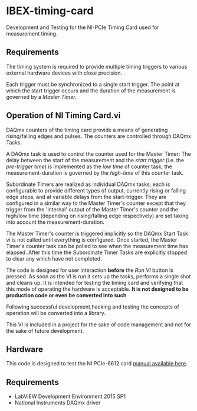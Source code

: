 # IBEX-timing-card
Development and Testing for the NI-PCIe Timing Card used for measurement timing.

## Requirements
The timing system is required to provide multiple timing triggers to various external hardware devices with close precision.

Each trigger must be synchronized to a single start trigger. The point at which the start trigger occurs and the duration of the measurement is governed by a *Master Timer*.

## Operation of NI Timing Card.vi
DAQmx counters of the timing card provide a means of generating rising/falling edges and pulses. The counters are controlled through DAQmx Tasks.

A DAQmx task is used to control the counter used for the Master Timer: The delay between the start of the measurement and the *start trigger* (i.e. the *pre-trigger time*) is implemented as the *low time* of counter task; the measurement-duration is governed by the *high-time* of this counter task.

Subordinate Timers are realized as individual DAQmx tasks; each is configurable to provide different types of output, currently rising or falling edge steps, and at variable delays from the start-trigger. They are configured in a similar way to the Master Timer's counter except that they trigger from the 'internal' output of the Master Timer's counter and the high/low time (depending on rising/falling edge respectively) are set taking into account the measurement-duration.

The Master Timer's counter is triggered implicitly so the DAQmx Start Task vi is not called until everything is configured. Once started, the Master Timer's counter task can be polled to see when the measurement time has elapsed. After this time the Subordinate Timer Tasks are explicitly stopped to clear any which have not completed.

The code is designed for user interaction **before** the *Run VI* button is pressed. As soon as the VI is run it sets up the tasks, performs a single shot and cleans up. It is intended for testing the timing card and verifying that this mode of operating the hardware is acceptable. **It is not designed to be production code or even be converted into such**

Following successful development,hacking and testing the concepts of operation will be converted into a library.

This VI is included in a project for the sake of code management and not for the sake of future development.

## Hardware
This code is designed to test the NI PCIe-6612 card [manual available here](http://www.ni.com/pdf/manuals/374008b.pdf).

## Requirements
* LabVIEW Development Environment 2015 SP1
* National Instruments DAQmx driver
